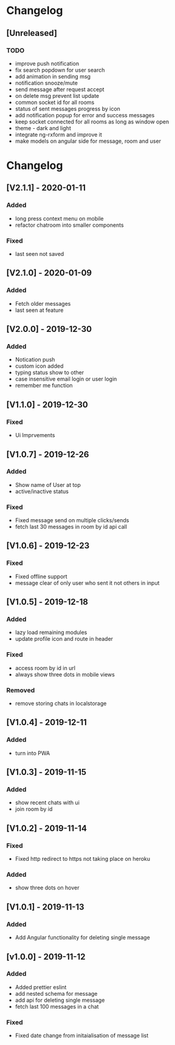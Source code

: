 # Changelog

## [Unreleased]

### TODO

- improve push notification
- fix search popdown for user search
- add animation in sending msg
- notification snooze/mute
- send message after request accept
- on delete msg prevent list update
- common socket id for all rooms
- status of sent messages progress by icon
- add notification popup for error and success messages
- keep socket connected for all rooms as long as window open
- theme - dark and light
- integrate ng-rxform and improve it
- make models on angular side for message, room and user

# Changelog

## [V2.1.1] - 2020-01-11

### Added

- long press context menu on mobile
- refactor chatroom into smaller components

### Fixed

- last seen not saved

## [V2.1.0] - 2020-01-09

### Added

- Fetch older messages
- last seen at feature

## [V2.0.0] - 2019-12-30

### Added

- Notication push
- custom icon added
- typing status show to other
- case insensitive email login or user login
- remember me function

## [V1.1.0] - 2019-12-30

### Fixed

- Ui Imprvements

## [V1.0.7] - 2019-12-26

### Added

- Show name of User at top
- active/inactive status

### Fixed

- Fixed message send on multiple clicks/sends
- fetch last 30 messages in room by id api call

## [V1.0.6] - 2019-12-23

### Fixed

- Fixed offline support
- message clear of only user who sent it not others in input

## [V1.0.5] - 2019-12-18

### Added

- lazy load remaining modules
- update profile icon and route in header

### Fixed

- access room by id in url
- always show three dots in mobile views

### Removed

- remove storing chats in localstorage

## [V1.0.4] - 2019-12-11

### Added

- turn into PWA

## [V1.0.3] - 2019-11-15

### Added

- show recent chats with ui
- join room by id

## [V1.0.2] - 2019-11-14

### Fixed

- Fixed http redirect to https not taking place on heroku

### Added

- show three dots on hover

## [V1.0.1] - 2019-11-13

### Added

- Add Angular functionality for deleting single message

## [v1.0.0] - 2019-11-12

### Added

- Added prettier eslint
- add nested schema for message
- add api for deleting single message
- fetch last 100 messages in a chat

### Fixed

- Fixed date change from initaialisation of message list
